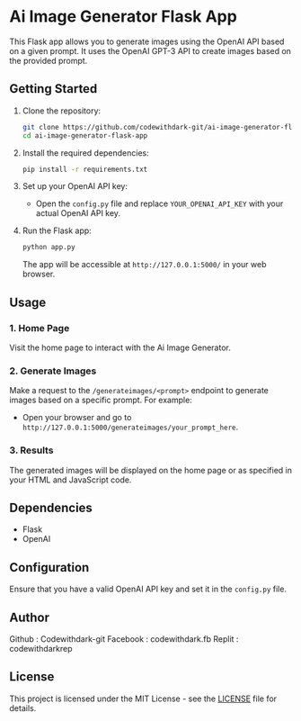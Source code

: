 
# Ai Image Generator Flask App

This Flask app allows you to generate images using the OpenAI API based on a given prompt. It uses the OpenAI GPT-3 API to create images based on the provided prompt.

## Getting Started

1. Clone the repository:

    ```bash
    git clone https://github.com/codewithdark-git/ai-image-generator-flask-app.git
    cd ai-image-generator-flask-app
    ```

2. Install the required dependencies:

    ```bash
    pip install -r requirements.txt
    ```

3. Set up your OpenAI API key:

    - Open the `config.py` file and replace `YOUR_OPENAI_API_KEY` with your actual OpenAI API key.

4. Run the Flask app:

    ```bash
    python app.py
    ```

    The app will be accessible at `http://127.0.0.1:5000/` in your web browser.

## Usage

### 1. Home Page

Visit the home page to interact with the Ai Image Generator.

### 2. Generate Images

Make a request to the `/generateimages/<prompt>` endpoint to generate images based on a specific prompt. For example:

- Open your browser and go to `http://127.0.0.1:5000/generateimages/your_prompt_here`.

### 3. Results

The generated images will be displayed on the home page or as specified in your HTML and JavaScript code.

## Dependencies

- Flask
- OpenAI

## Configuration

Ensure that you have a valid OpenAI API key and set it in the `config.py` file.

## Author

Github : Codewithdark-git
Facebook : codewithdark.fb
Replit : codewithdarkrep

## License

This project is licensed under the MIT License - see the [LICENSE](LICENSE) file for details.
